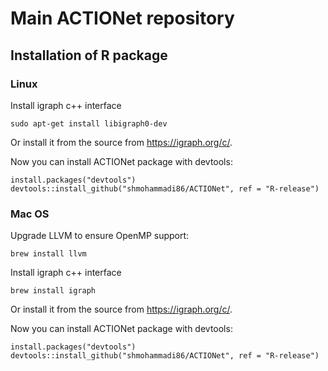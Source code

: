 # Main ACTIONet repository



## Installation of R package

### Linux

Install igraph c++ interface

```{bash}
sudo apt-get install libigraph0-dev
```

Or install it from the source from https://igraph.org/c/.

Now you can install ACTIONet package with devtools:

```{r}
install.packages("devtools")
devtools::install_github("shmohammadi86/ACTIONet", ref = "R-release")
```



### Mac OS

Upgrade LLVM to ensure OpenMP support:

```{bash}
brew install llvm
```

Install igraph c++ interface

```{bash}
brew install igraph
```

Or install it from the source from https://igraph.org/c/.

Now you can install ACTIONet package with devtools:

```{r}
install.packages("devtools")
devtools::install_github("shmohammadi86/ACTIONet", ref = "R-release")
```

